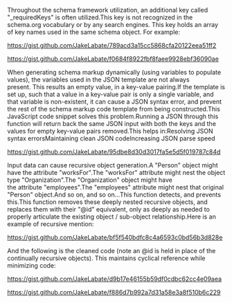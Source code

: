 Throughout the schema framework utilization, an additional key called "_requiredKeys" is often utilized.This key is not recognized in the schema.org vocabulary or by any search engines. This key holds an array of key names used in the same schema object. For example:

https://gist.github.com/JakeLabate/789acd3a15cc5868cfa20122eea51ff2

https://gist.github.com/JakeLabate/f0684f8922fbf8faee9928ebf36090ae

When generating schema markup dynamically (using variables to populate values), the variables used in the JSON template are not always present. This results an empty value, in a key-value pairing.If the template is set up, such that a value in a key-value pair is only a single variable, and that variable is non-existent, it can cause a JSON syntax error, and prevent the rest of the schema markup code template from being constructed.This JavaScript code snippet solves this problem.Running a JSON through this function will return back the same JSON input with both the keys and the values for empty key-value pairs removed.This helps in:Resolving JSON syntax errorsMaintaining clean JSON codeIncreasing JSON parse speed

https://gist.github.com/JakeLabate/95dbe8d30d3017fa5e5d5f019787c84d

Input data can cause recursive object generation.A "Person" object might have the attribute "worksFor".The "worksFor" attribute might nest the object type "Organization".The "Organization" object might have the attribute "employees".The "employees" attribute might nest that original "Person" object.And so on, and so on...‍This function detects, and prevents this.‍This function removes these deeply nested recursive objects, and replaces them with their "@id" equivalent, only as deeply as needed to properly articulate the existing object / sub-object relationship.Here is an example of recursive mention:

https://gist.github.com/JakeLabate/bf5f540bdfc8c4a6593c0bd56b3d828e

And the following is the cleaned code (note an @id is held in place of the continually recursive objects). This maintains cyclical reference while minimizing code:

https://gist.github.com/JakeLabate/d9b17e46155b59df0cdbc62cc4e09aea

https://gist.github.com/JakeLabate/f886d7b992a7d31a58e3a8f510b6c229